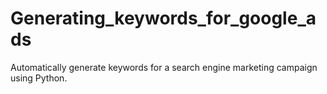 # Generating_keywords_for_google_ads
Automatically generate keywords for a search engine marketing campaign using Python. 
